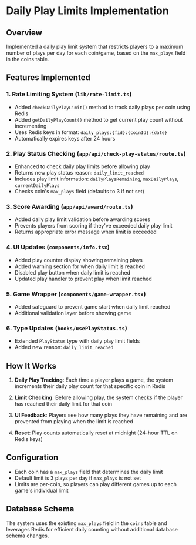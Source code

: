 # Daily Play Limits Implementation

## Overview
Implemented a daily play limit system that restricts players to a maximum number of plays per day for each coin/game, based on the `max_plays` field in the coins table.

## Features Implemented

### 1. Rate Limiting System (`lib/rate-limit.ts`)
- Added `checkDailyPlayLimit()` method to track daily plays per coin using Redis
- Added `getDailyPlayCount()` method to get current play count without incrementing
- Uses Redis keys in format: `daily_plays:{fid}:{coinId}:{date}`
- Automatically expires keys after 24 hours

### 2. Play Status Checking (`app/api/check-play-status/route.ts`)
- Enhanced to check daily play limits before allowing play
- Returns new play status reason: `daily_limit_reached`
- Includes play limit information: `dailyPlaysRemaining`, `maxDailyPlays`, `currentDailyPlays`
- Checks coin's `max_plays` field (defaults to 3 if not set)

### 3. Score Awarding (`app/api/award/route.ts`)
- Added daily play limit validation before awarding scores
- Prevents players from scoring if they've exceeded daily play limit
- Returns appropriate error message when limit is exceeded

### 4. UI Updates (`components/info.tsx`)
- Added play counter display showing remaining plays
- Added warning section for when daily limit is reached
- Disabled play button when daily limit is reached
- Updated play handler to prevent play when limit reached

### 5. Game Wrapper (`components/game-wrapper.tsx`)
- Added safeguard to prevent game start when daily limit reached
- Additional validation layer before showing game

### 6. Type Updates (`hooks/usePlayStatus.ts`)
- Extended `PlayStatus` type with daily play limit fields
- Added new reason: `daily_limit_reached`

## How It Works

1. **Daily Play Tracking**: Each time a player plays a game, the system increments their daily play count for that specific coin in Redis

2. **Limit Checking**: Before allowing play, the system checks if the player has reached their daily limit for that coin

3. **UI Feedback**: Players see how many plays they have remaining and are prevented from playing when the limit is reached

4. **Reset**: Play counts automatically reset at midnight (24-hour TTL on Redis keys)

## Configuration

- Each coin has a `max_plays` field that determines the daily limit
- Default limit is 3 plays per day if `max_plays` is not set
- Limits are per-coin, so players can play different games up to each game's individual limit

## Database Schema

The system uses the existing `max_plays` field in the `coins` table and leverages Redis for efficient daily counting without additional database schema changes.